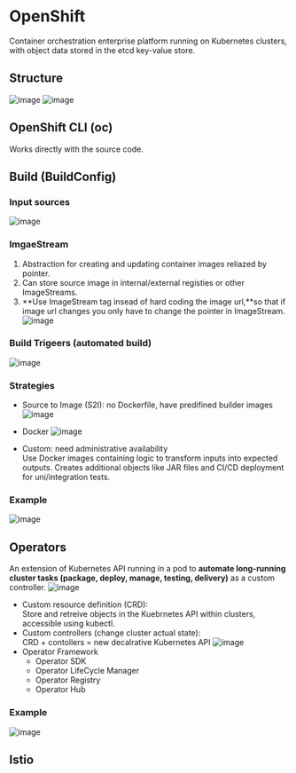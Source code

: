 # OpenShift
Container orchestration enterprise platform running on Kubernetes clusters, with object data stored in the etcd key-value store.

## Structure
![image](https://github.com/PsyDak-Meng/Online_Certificates/assets/105434864/48873890-22db-4efc-9071-daff9e63f383)
![image](https://github.com/PsyDak-Meng/Online_Certificates/assets/105434864/e58d830f-3818-4710-a245-bde9da837fd9)


## OpenShift CLI (oc)
Works directly with the source code.

## Build (BuildConfig)
### Input sources
![image](https://github.com/PsyDak-Meng/Online_Certificates/assets/105434864/54072ee5-89f0-4fac-9284-e09e7e9ff955)
### ImgaeStream
1. Abstraction for creating and updating container images reliazed by pointer. <br>
2. Can store source image in internal/external registies or other ImageStreams. <br>
3. **Use ImageStream tag insead of hard coding the image url,**so that if image url changes you only have to change the pointer in ImageStream. 
![image](https://github.com/PsyDak-Meng/Online_Certificates/assets/105434864/06ddc34a-f090-4efb-bb03-e0fcb8e43603)
### Build Trigeers (automated build)
![image](https://github.com/PsyDak-Meng/Online_Certificates/assets/105434864/621747d1-e80f-4a43-8667-d9e843b794d5)

### Strategies
- Source to Image (S2I): no Dockerfile, have predifined builder images
  ![image](https://github.com/PsyDak-Meng/Online_Certificates/assets/105434864/2be554e9-e6b3-407e-9956-258591de76a6)

- Docker
  ![image](https://github.com/PsyDak-Meng/Online_Certificates/assets/105434864/908acb22-f10c-478d-8afe-0313d7920848)

- Custom: need administrative availability <br>
  Use Docker images containing logic to transform inputs into expected outputs. Creates additional objects like JAR files and CI/CD deployment for uni/integration tests.
  
### Example
![image](https://github.com/PsyDak-Meng/Online_Certificates/assets/105434864/363638b1-35a2-466f-a1de-335a661e4eb1)



## Operators
An extension of Kubernetes API running in a pod to **automate long-running cluster tasks (package, deploy, manage, testing, delivery)** as a custom controller.
![image](https://github.com/PsyDak-Meng/Online_Certificates/assets/105434864/6affb612-a686-4b9f-8d97-a06ca0f60feb)

- Custom resource definition (CRD): <br>
Store and retreive objects in the Kuebrnetes API within clusters, accessible using kubectl.
- Custom controllers (change cluster actual state): <br>
CRD + contollers = new decalrative Kubernetes API
![image](https://github.com/PsyDak-Meng/Online_Certificates/assets/105434864/b3bba671-6c72-4571-8018-9d8bfdf54d50)
- Operator Framework
  - Operator SDK
  - Operator LifeCycle Manager
  - Operator Registry
  - Operator Hub
 
### Example
![image](https://github.com/PsyDak-Meng/Online_Certificates/assets/105434864/e8985d81-aca4-415e-9cb5-e0cd1d222b45)



## Istio
